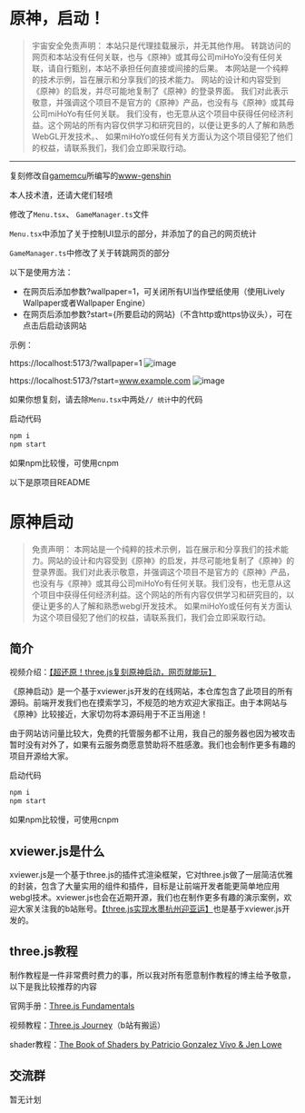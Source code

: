 # 原神，启动！

>宇宙安全免责声明：
>本站只是代理挂载展示，并无其他作用。
>转跳访问的网页和本站没有任何关联，也与《原神》或其母公司miHoYo没有任何关联，请自行甄别，本站不承担任何直接或间接的后果。
>本网站是一个纯粹的技术示例，旨在展示和分享我们的技术能力。
>网站的设计和内容受到《原神》的启发，并尽可能地复制了《原神》的登录界面。
>我们对此表示敬意，并强调这个项目不是官方的《原神》产品，也没有与《原神》或其母公司miHoYo有任何关联。
>我们没有，也无意从这个项目中获得任何经济利益。这个网站的所有内容仅供学习和研究目的，以便让更多的人了解和熟悉WebGL开发技术。、
>如果miHoYo或任何有关方面认为这个项目侵犯了他们的权益，请联系我们，我们会立即采取行动。

------

复刻修改自[gamemcu](https://github.com/gamemcu)所编写的[www-genshin](https://github.com/gamemcu/www-genshin)

本人技术渣，还请大佬们轻喷

修改了`Menu.tsx`、 `GameManager.ts`文件

`Menu.tsx`中添加了关于控制UI显示的部分，并添加了的自己的网页统计

`GameManager.ts`中修改了关于转跳网页的部分

以下是使用方法：

- 在网页后添加参数?wallpaper=1，可关闭所有UI当作壁纸使用（使用Lively Wallpaper或者Wallpaper Engine）
- 在网页后添加参数?start={所要启动的网站}（不含http或https协议头），可在点击后启动该网站


示例：

https://localhost:5173/?wallpaper=1
![image](https://github.com/Chairowell/web-genshin-start/assets/64683147/bbe10948-d93c-40dd-aa82-69a3ae57a1b2)

https://localhost:5173/?start=www.example.com
![image](https://github.com/Chairowell/web-genshin-start/assets/64683147/3b27166f-65d5-433c-bbd1-ebdb524142ca)


如果你想复刻，请去除`Menu.tsx`中两处`// 统计`中的代码

启动代码

```js
npm i
npm start
```

如果npm比较慢，可使用cnpm




以下是原项目README

# 原神启动

> 免责声明：
本网站是一个纯粹的技术示例，旨在展示和分享我们的技术能力。网站的设计和内容受到《原神》的启发，并尽可能地复制了《原神》的登录界面。我们对此表示敬意，并强调这个项目不是官方的《原神》产品，也没有与《原神》或其母公司miHoYo有任何关联。我们没有，也无意从这个项目中获得任何经济利益。这个网站的所有内容仅供学习和研究目的，以便让更多的人了解和熟悉webgl开发技术。
如果miHoYo或任何有关方面认为这个项目侵犯了他们的权益，请联系我们，我们会立即采取行动。

## 简介
视频介绍：[【超还原！three.js复刻原神启动，网页就能玩】](https://www.bilibili.com/video/BV1E8411v7xy/?share_source=copy_web&vd_source=a8feede4d26d2a3cfa4e68803fdd2c94)

《原神启动》是一个基于xviewer.js开发的在线网站，本仓库包含了此项目的所有源码。前端开发我们也在摸索学习，不规范的地方欢迎大家指正。由于本网站与《原神》比较接近，大家切勿将本源码用于不正当用途！

由于网站访问量比较大，免费的托管服务都不让用，我自己的服务器也因为被攻击暂时没有对外了，如果有云服务商愿意赞助将不胜感激。我们也会制作更多有趣的项目开源给大家。

启动代码

```js
npm i
npm start
```
如果npm比较慢，可使用cnpm

## xviewer.js是什么
xviewer.js是一个基于three.js的插件式渲染框架，它对three.js做了一层简洁优雅的封装，包含了大量实用的组件和插件，目标是让前端开发者能更简单地应用webgl技术。xviewer.js也会在近期开源，我们也在制作更多有趣的演示案例，欢迎大家关注我的b站账号。[【three.js实现水墨杭州迎亚运】](https://www.bilibili.com/video/BV1yG411Z7sw/?share_source=copy_web&vd_source=a8feede4d26d2a3cfa4e68803fdd2c94)也是基于xviewer.js开发的。

## three.js教程
制作教程是一件非常费时费力的事，所以我对所有愿意制作教程的博主给予敬意，以下是我比较推荐的内容

官网手册：[Three.js Fundamentals](https://threejs.org/manual/#en/fundamentals)

视频教程：[Three.js Journey](https://threejs-journey.com/)（b站有搬运）

shader教程：[The Book of Shaders by Patricio Gonzalez Vivo & Jen Lowe](https://thebookofshaders.com/?lan=ch)

## 交流群
暂无计划
